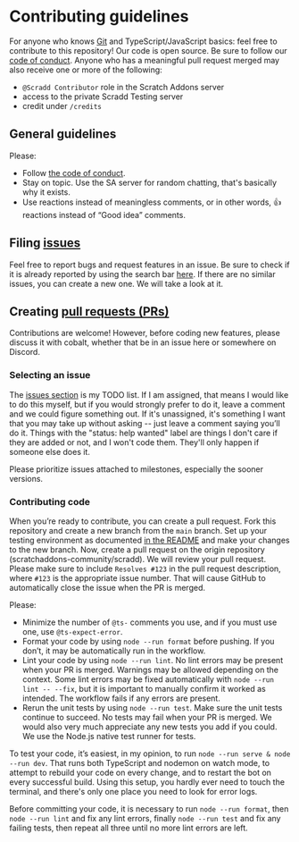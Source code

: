 # Contributing guidelines

For anyone who knows [Git](https://git-scm.com) and TypeScript/JavaScript basics: feel free to contribute to this
repository! Our code is open source. Be sure to follow our [code of conduct](CODE_OF_CONDUCT.md). Anyone who has a
meaningful pull request merged may also receive one or more of the following:

- `@Scradd Contributor` role in the Scratch Addons server
- access to the private Scradd Testing server
- credit under `/credits`

## General guidelines

Please:

- Follow [the code of conduct](CODE_OF_CONDUCT.md).
- Stay on topic. Use the SA server for random chatting, that's basically why it exists.
- Use reactions instead of meaningless comments, or in other words, 👍 reactions instead of “Good idea” comments.

## Filing [issues](https://docs.github.com/en/github/managing-your-work-on-github/about-issues)

Feel free to report bugs and request features in an issue. Be sure to check if it is already reported by using the
search bar [here](https://github.com/scratchaddons-community/scradd/issues). If there are no similar issues, you can
create a new one. We will take a look at it.

## Creating [pull requests (PRs)](https://docs.github.com/en/github/collaborating-with-issues-and-pull-requests/about-pull-requests)

Contributions are welcome! However, before coding new features, please discuss it with cobalt, whether that be in an
issue here or somewhere on Discord.

### Selecting an issue

The [issues section](https://github.com/scratchaddons-community/scradd/issues?q=is%3Aissue+is%3Aopen) is my TODO list.
If I am assigned, that means I would like to do this myself, but if you would strongly prefer to do it, leave a comment
and we could figure something out. If it's unassigned, it's something I want that you may take up without asking -- just
leave a comment saying you’ll do it. Things with the "status: help wanted" label are things I don't care if they are
added or not, and I won't code them. They'll only happen if someone else does it.

Please prioritize issues attached to milestones, especially the sooner versions.

### Contributing code

When you’re ready to contribute, you can create a pull request. Fork this repository and create a new branch from the
`main` branch. Set up your testing environment as documented [in the README](/README.md#setup) and make your changes to
the new branch. Now, create a pull request on the origin repository (scratchaddons-community/scradd). We will review
your pull request. Please make sure to include `Resolves #123` in the pull request description, where `#123` is the
appropriate issue number. That will cause GitHub to automatically close the issue when the PR is merged.

Please:

- Minimize the number of `@ts-` comments you use, and if you must use one, use `@ts-expect-error`.
- Format your code by using `node --run format` before pushing. If you don’t, it may be automatically run in the
  workflow.
- Lint your code by using `node --run lint`. No lint errors may be present when your PR is merged. Warnings may be
  allowed depending on the context. Some lint errors may be fixed automatically with `node --run lint -- --fix`, but it
  is important to manually confirm it worked as intended. The workflow fails if any errors are present.
- Rerun the unit tests by using `node --run test`. Make sure the unit tests continue to succeed. No tests may fail when
  your PR is merged. We would also very much appreciate any new tests you add if you could. We use the Node.js native
  test runner for tests.

To test your code, it’s easiest, in my opinion, to run `node --run serve & node --run dev`. That runs both TypeScript and
nodemon on watch mode, to attempt to rebuild your code on every change, and to restart the bot on every successful
build. Using this setup, you hardly ever need to touch the terminal, and there's only one place you need to look for
error logs.

Before committing your code, it is necessary to run `node --run format`, then `node --run lint` and fix any lint errors,
finally `node --run test` and fix any failing tests, then repeat all three until no more lint errors are left.

